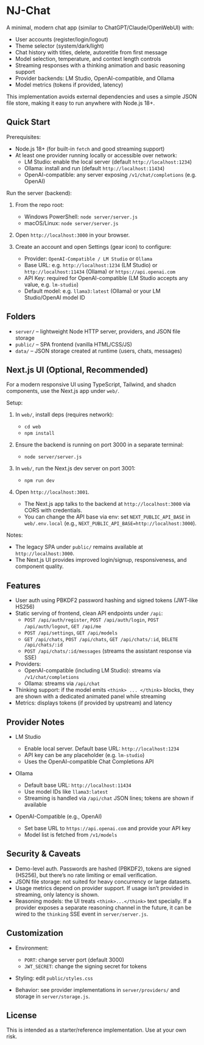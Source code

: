 NJ-Chat
=======

A minimal, modern chat app (similar to ChatGPT/Claude/OpenWebUI) with:

- User accounts (register/login/logout)
- Theme selector (system/dark/light)
- Chat history with titles, delete, autoretitle from first message
- Model selection, temperature, and context length controls
- Streaming responses with a thinking animation and basic reasoning support
- Provider backends: LM Studio, OpenAI-compatible, and Ollama
- Model metrics (tokens if provided, latency)

This implementation avoids external dependencies and uses a simple JSON file store, making it easy to run anywhere with Node.js 18+.

Quick Start
-----------

Prerequisites:

- Node.js 18+ (for built-in `fetch` and good streaming support)
- At least one provider running locally or accessible over network:
  - LM Studio: enable the local server (default `http://localhost:1234`)
  - Ollama: install and run (default `http://localhost:11434`)
  - OpenAI-compatible: any server exposing `/v1/chat/completions` (e.g. OpenAI)

Run the server (backend):

1. From the repo root:

   - Windows PowerShell: `node server/server.js`
   - macOS/Linux: `node server/server.js`

2. Open `http://localhost:3000` in your browser.

3. Create an account and open Settings (gear icon) to configure:

   - Provider: `OpenAI-Compatible / LM Studio` or `Ollama`
   - Base URL: e.g. `http://localhost:1234` (LM Studio) or `http://localhost:11434` (Ollama) or `https://api.openai.com`
   - API Key: required for OpenAI-compatible (LM Studio accepts any value, e.g. `lm-studio`)
   - Default model: e.g. `llama3:latest` (Ollama) or your LM Studio/OpenAI model ID

Folders
-------

- `server/` – lightweight Node HTTP server, providers, and JSON file storage
- `public/` – SPA frontend (vanilla HTML/CSS/JS)
- `data/` – JSON storage created at runtime (users, chats, messages)

Next.js UI (Optional, Recommended)
----------------------------------

For a modern responsive UI using TypeScript, Tailwind, and shadcn components, use the Next.js app under `web/`.

Setup:

1. In `web/`, install deps (requires network):

   - `cd web`
   - `npm install`

2. Ensure the backend is running on port 3000 in a separate terminal:

   - `node server/server.js`

3. In `web/`, run the Next.js dev server on port 3001:

   - `npm run dev`

4. Open `http://localhost:3001`.

   - The Next.js app talks to the backend at `http://localhost:3000` via CORS with credentials.
   - You can change the API base via env: set `NEXT_PUBLIC_API_BASE` in `web/.env.local` (e.g., `NEXT_PUBLIC_API_BASE=http://localhost:3000`).

Notes:

- The legacy SPA under `public/` remains available at `http://localhost:3000`.
- The Next.js UI provides improved login/signup, responsiveness, and component quality.

Features
--------

- User auth using PBKDF2 password hashing and signed tokens (JWT-like HS256)
- Static serving of frontend, clean API endpoints under `/api`:
  - `POST /api/auth/register`, `POST /api/auth/login`, `POST /api/auth/logout`, `GET /api/me`
  - `POST /api/settings`, `GET /api/models`
  - `GET /api/chats`, `POST /api/chats`, `GET /api/chats/:id`, `DELETE /api/chats/:id`
  - `POST /api/chats/:id/messages` (streams the assistant response via SSE)
- Providers:
  - OpenAI-compatible (including LM Studio): streams via `/v1/chat/completions`
  - Ollama: streams via `/api/chat`
- Thinking support: if the model emits `<think> ... </think>` blocks, they are shown with a dedicated animated panel while streaming
- Metrics: displays tokens (if provided by upstream) and latency

Provider Notes
--------------

- LM Studio
  - Enable local server. Default base URL: `http://localhost:1234`
  - API key can be any placeholder (e.g. `lm-studio`)
  - Uses the OpenAI-compatible Chat Completions API

- Ollama
  - Default base URL: `http://localhost:11434`
  - Use model IDs like `llama3:latest`
  - Streaming is handled via `/api/chat` JSON lines; tokens are shown if available

- OpenAI-Compatible (e.g., OpenAI)
  - Set base URL to `https://api.openai.com` and provide your API key
  - Model list is fetched from `/v1/models`

Security & Caveats
------------------

- Demo-level auth. Passwords are hashed (PBKDF2), tokens are signed (HS256), but there’s no rate limiting or email verification.
- JSON file storage: not suited for heavy concurrency or large datasets.
- Usage metrics depend on provider support. If usage isn’t provided in streaming, only latency is shown.
- Reasoning models: the UI treats `<think>...</think>` text specially. If a provider exposes a separate reasoning channel in the future, it can be wired to the `thinking` SSE event in `server/server.js`.

Customization
-------------

- Environment:
  - `PORT`: change server port (default 3000)
  - `JWT_SECRET`: change the signing secret for tokens

- Styling: edit `public/styles.css`

- Behavior: see provider implementations in `server/providers/` and storage in `server/storage.js`.

License
-------

This is intended as a starter/reference implementation. Use at your own risk.

